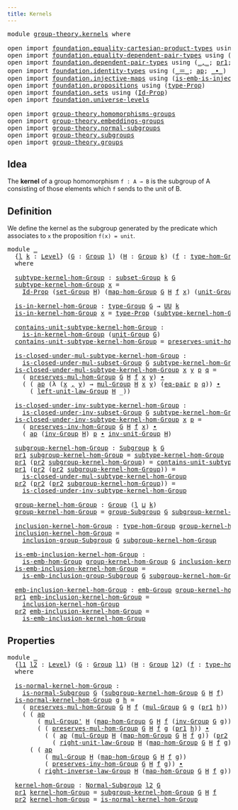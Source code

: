 ```yaml
---
title: Kernels
---
```


<pre class="Agda"><a id="33" class="Keyword">module</a> <a id="40" href="group-theory.kernels.html" class="Module">group-theory.kernels</a> <a id="61" class="Keyword">where</a>

<a id="68" class="Keyword">open</a> <a id="73" class="Keyword">import</a> <a id="80" href="foundation.equality-cartesian-product-types.html" class="Module">foundation.equality-cartesian-product-types</a> <a id="124" class="Keyword">using</a> <a id="130" class="Symbol">(</a><a id="131" href="foundation-core.equality-cartesian-product-types.html#1326" class="Function">eq-pair</a><a id="138" class="Symbol">)</a>
<a id="140" class="Keyword">open</a> <a id="145" class="Keyword">import</a> <a id="152" href="foundation.equality-dependent-pair-types.html" class="Module">foundation.equality-dependent-pair-types</a> <a id="193" class="Keyword">using</a> <a id="199" class="Symbol">(</a><a id="200" href="foundation-core.equality-dependent-pair-types.html#1278" class="Function">eq-pair-Σ</a><a id="209" class="Symbol">)</a>
<a id="211" class="Keyword">open</a> <a id="216" class="Keyword">import</a> <a id="223" href="foundation.dependent-pair-types.html" class="Module">foundation.dependent-pair-types</a> <a id="255" class="Keyword">using</a> <a id="261" class="Symbol">(</a><a id="262" href="foundation-core.dependent-pair-types.html#692" class="InductiveConstructor Operator">_,_</a><a id="265" class="Symbol">;</a> <a id="267" href="foundation-core.dependent-pair-types.html#605" class="Field">pr1</a><a id="270" class="Symbol">;</a> <a id="272" href="foundation-core.dependent-pair-types.html#617" class="Field">pr2</a><a id="275" class="Symbol">)</a>
<a id="277" class="Keyword">open</a> <a id="282" class="Keyword">import</a> <a id="289" href="foundation.identity-types.html" class="Module">foundation.identity-types</a> <a id="315" class="Keyword">using</a> <a id="321" class="Symbol">(</a><a id="322" href="foundation-core.identity-types.html#1865" class="Function Operator">_＝_</a><a id="325" class="Symbol">;</a> <a id="327" href="foundation-core.identity-types.html#4003" class="Function">ap</a><a id="329" class="Symbol">;</a> <a id="331" href="foundation-core.identity-types.html#2425" class="Function Operator">_∙_</a><a id="334" class="Symbol">)</a>
<a id="336" class="Keyword">open</a> <a id="341" class="Keyword">import</a> <a id="348" href="foundation.injective-maps.html" class="Module">foundation.injective-maps</a> <a id="374" class="Keyword">using</a> <a id="380" class="Symbol">(</a><a id="381" href="foundation.injective-maps.html#4132" class="Function">is-emb-is-injective&#39;</a><a id="401" class="Symbol">)</a>
<a id="403" class="Keyword">open</a> <a id="408" class="Keyword">import</a> <a id="415" href="foundation.propositions.html" class="Module">foundation.propositions</a> <a id="439" class="Keyword">using</a> <a id="445" class="Symbol">(</a><a id="446" href="foundation-core.propositions.html#1495" class="Function">type-Prop</a><a id="455" class="Symbol">)</a>
<a id="457" class="Keyword">open</a> <a id="462" class="Keyword">import</a> <a id="469" href="foundation.sets.html" class="Module">foundation.sets</a> <a id="485" class="Keyword">using</a> <a id="491" class="Symbol">(</a><a id="492" href="foundation-core.sets.html#1420" class="Function">Id-Prop</a><a id="499" class="Symbol">)</a>
<a id="501" class="Keyword">open</a> <a id="506" class="Keyword">import</a> <a id="513" href="foundation.universe-levels.html" class="Module">foundation.universe-levels</a>

<a id="541" class="Keyword">open</a> <a id="546" class="Keyword">import</a> <a id="553" href="group-theory.homomorphisms-groups.html" class="Module">group-theory.homomorphisms-groups</a>
<a id="587" class="Keyword">open</a> <a id="592" class="Keyword">import</a> <a id="599" href="group-theory.embeddings-groups.html" class="Module">group-theory.embeddings-groups</a>
<a id="630" class="Keyword">open</a> <a id="635" class="Keyword">import</a> <a id="642" href="group-theory.normal-subgroups.html" class="Module">group-theory.normal-subgroups</a>
<a id="672" class="Keyword">open</a> <a id="677" class="Keyword">import</a> <a id="684" href="group-theory.subgroups.html" class="Module">group-theory.subgroups</a>
<a id="707" class="Keyword">open</a> <a id="712" class="Keyword">import</a> <a id="719" href="group-theory.groups.html" class="Module">group-theory.groups</a>
</pre>
## Idea

The **kernel** of a group homomorphism `f : A → B` is the subgroup of A consisting of those elements which `f` sends to the unit of B.

## Definition

We define the kernel as the subgroup generated by the predicate which associates to `x` the proposition `f(x) = unit`.

<pre class="Agda"><a id="1032" class="Keyword">module</a> <a id="1039" href="group-theory.kernels.html#1039" class="Module">_</a>
  <a id="1043" class="Symbol">{</a><a id="1044" href="group-theory.kernels.html#1044" class="Bound">l</a> <a id="1046" href="group-theory.kernels.html#1046" class="Bound">k</a> <a id="1048" class="Symbol">:</a> <a id="1050" href="Agda.Primitive.html#597" class="Postulate">Level</a><a id="1055" class="Symbol">}</a> <a id="1057" class="Symbol">(</a><a id="1058" href="group-theory.kernels.html#1058" class="Bound">G</a> <a id="1060" class="Symbol">:</a> <a id="1062" href="group-theory.groups.html#2650" class="Function">Group</a> <a id="1068" href="group-theory.kernels.html#1044" class="Bound">l</a><a id="1069" class="Symbol">)</a> <a id="1071" class="Symbol">(</a><a id="1072" href="group-theory.kernels.html#1072" class="Bound">H</a> <a id="1074" class="Symbol">:</a> <a id="1076" href="group-theory.groups.html#2650" class="Function">Group</a> <a id="1082" href="group-theory.kernels.html#1046" class="Bound">k</a><a id="1083" class="Symbol">)</a> <a id="1085" class="Symbol">(</a><a id="1086" href="group-theory.kernels.html#1086" class="Bound">f</a> <a id="1088" class="Symbol">:</a> <a id="1090" href="group-theory.homomorphisms-groups.html#1635" class="Function">type-hom-Group</a> <a id="1105" href="group-theory.kernels.html#1058" class="Bound">G</a> <a id="1107" href="group-theory.kernels.html#1072" class="Bound">H</a><a id="1108" class="Symbol">)</a>
  <a id="1112" class="Keyword">where</a>

  <a id="1121" href="group-theory.kernels.html#1121" class="Function">subtype-kernel-hom-Group</a> <a id="1146" class="Symbol">:</a> <a id="1148" href="group-theory.subgroups.html#2120" class="Function">subset-Group</a> <a id="1161" href="group-theory.kernels.html#1046" class="Bound">k</a> <a id="1163" href="group-theory.kernels.html#1058" class="Bound">G</a>
  <a id="1167" href="group-theory.kernels.html#1121" class="Function">subtype-kernel-hom-Group</a> <a id="1192" href="group-theory.kernels.html#1192" class="Bound">x</a> <a id="1194" class="Symbol">=</a>
    <a id="1200" href="foundation-core.sets.html#1420" class="Function">Id-Prop</a> <a id="1208" class="Symbol">(</a><a id="1209" href="group-theory.groups.html#2833" class="Function">set-Group</a> <a id="1219" href="group-theory.kernels.html#1072" class="Bound">H</a><a id="1220" class="Symbol">)</a> <a id="1222" class="Symbol">(</a><a id="1223" href="group-theory.homomorphisms-groups.html#1764" class="Function">map-hom-Group</a> <a id="1237" href="group-theory.kernels.html#1058" class="Bound">G</a> <a id="1239" href="group-theory.kernels.html#1072" class="Bound">H</a> <a id="1241" href="group-theory.kernels.html#1086" class="Bound">f</a> <a id="1243" href="group-theory.kernels.html#1192" class="Bound">x</a><a id="1244" class="Symbol">)</a> <a id="1246" class="Symbol">(</a><a id="1247" href="group-theory.groups.html#3937" class="Function">unit-Group</a> <a id="1258" href="group-theory.kernels.html#1072" class="Bound">H</a><a id="1259" class="Symbol">)</a>

  <a id="1264" href="group-theory.kernels.html#1264" class="Function">is-in-kernel-hom-Group</a> <a id="1287" class="Symbol">:</a> <a id="1289" href="group-theory.groups.html#2893" class="Function">type-Group</a> <a id="1300" href="group-theory.kernels.html#1058" class="Bound">G</a> <a id="1302" class="Symbol">→</a> <a id="1304" href="foundation-core.universe-levels.html#235" class="Primitive">UU</a> <a id="1307" href="group-theory.kernels.html#1046" class="Bound">k</a>
  <a id="1311" href="group-theory.kernels.html#1264" class="Function">is-in-kernel-hom-Group</a> <a id="1334" href="group-theory.kernels.html#1334" class="Bound">x</a> <a id="1336" class="Symbol">=</a> <a id="1338" href="foundation-core.propositions.html#1495" class="Function">type-Prop</a> <a id="1348" class="Symbol">(</a><a id="1349" href="group-theory.kernels.html#1121" class="Function">subtype-kernel-hom-Group</a> <a id="1374" href="group-theory.kernels.html#1334" class="Bound">x</a><a id="1375" class="Symbol">)</a>

  <a id="1380" href="group-theory.kernels.html#1380" class="Function">contains-unit-subtype-kernel-hom-Group</a> <a id="1419" class="Symbol">:</a>
    <a id="1425" href="group-theory.kernels.html#1264" class="Function">is-in-kernel-hom-Group</a> <a id="1448" class="Symbol">(</a><a id="1449" href="group-theory.groups.html#3937" class="Function">unit-Group</a> <a id="1460" href="group-theory.kernels.html#1058" class="Bound">G</a><a id="1461" class="Symbol">)</a>
  <a id="1465" href="group-theory.kernels.html#1380" class="Function">contains-unit-subtype-kernel-hom-Group</a> <a id="1504" class="Symbol">=</a> <a id="1506" href="group-theory.homomorphisms-groups.html#5817" class="Function">preserves-unit-hom-Group</a> <a id="1531" href="group-theory.kernels.html#1058" class="Bound">G</a> <a id="1533" href="group-theory.kernels.html#1072" class="Bound">H</a> <a id="1535" href="group-theory.kernels.html#1086" class="Bound">f</a>

  <a id="1540" href="group-theory.kernels.html#1540" class="Function">is-closed-under-mul-subtype-kernel-hom-Group</a> <a id="1585" class="Symbol">:</a>
    <a id="1591" href="group-theory.subgroups.html#3153" class="Function">is-closed-under-mul-subset-Group</a> <a id="1624" href="group-theory.kernels.html#1058" class="Bound">G</a> <a id="1626" href="group-theory.kernels.html#1121" class="Function">subtype-kernel-hom-Group</a>
  <a id="1653" href="group-theory.kernels.html#1540" class="Function">is-closed-under-mul-subtype-kernel-hom-Group</a> <a id="1698" href="group-theory.kernels.html#1698" class="Bound">x</a> <a id="1700" href="group-theory.kernels.html#1700" class="Bound">y</a> <a id="1702" href="group-theory.kernels.html#1702" class="Bound">p</a> <a id="1704" href="group-theory.kernels.html#1704" class="Bound">q</a> <a id="1706" class="Symbol">=</a>
    <a id="1712" class="Symbol">(</a> <a id="1714" href="group-theory.homomorphisms-groups.html#1850" class="Function">preserves-mul-hom-Group</a> <a id="1738" href="group-theory.kernels.html#1058" class="Bound">G</a> <a id="1740" href="group-theory.kernels.html#1072" class="Bound">H</a> <a id="1742" href="group-theory.kernels.html#1086" class="Bound">f</a> <a id="1744" href="group-theory.kernels.html#1698" class="Bound">x</a> <a id="1746" href="group-theory.kernels.html#1700" class="Bound">y</a><a id="1747" class="Symbol">)</a> <a id="1749" href="foundation-core.identity-types.html#2425" class="Function Operator">∙</a>
    <a id="1755" class="Symbol">(</a> <a id="1757" class="Symbol">(</a> <a id="1759" href="foundation-core.identity-types.html#4003" class="Function">ap</a> <a id="1762" class="Symbol">(λ</a> <a id="1765" class="Symbol">(</a><a id="1766" href="group-theory.kernels.html#1766" class="Bound">x</a> <a id="1768" href="foundation-core.dependent-pair-types.html#692" class="InductiveConstructor Operator">,</a> <a id="1770" href="group-theory.kernels.html#1770" class="Bound">y</a><a id="1771" class="Symbol">)</a> <a id="1773" class="Symbol">→</a> <a id="1775" href="group-theory.groups.html#3138" class="Function">mul-Group</a> <a id="1785" href="group-theory.kernels.html#1072" class="Bound">H</a> <a id="1787" href="group-theory.kernels.html#1766" class="Bound">x</a> <a id="1789" href="group-theory.kernels.html#1770" class="Bound">y</a><a id="1790" class="Symbol">)</a> <a id="1792" class="Symbol">(</a><a id="1793" href="foundation-core.equality-cartesian-product-types.html#1326" class="Function">eq-pair</a> <a id="1801" href="group-theory.kernels.html#1702" class="Bound">p</a> <a id="1803" href="group-theory.kernels.html#1704" class="Bound">q</a><a id="1804" class="Symbol">))</a> <a id="1807" href="foundation-core.identity-types.html#2425" class="Function Operator">∙</a>
      <a id="1815" class="Symbol">(</a> <a id="1817" href="group-theory.groups.html#4354" class="Function">left-unit-law-Group</a> <a id="1837" href="group-theory.kernels.html#1072" class="Bound">H</a> <a id="1839" class="Symbol">_))</a>

  <a id="1846" href="group-theory.kernels.html#1846" class="Function">is-closed-under-inv-subtype-kernel-hom-Group</a> <a id="1891" class="Symbol">:</a>
    <a id="1897" href="group-theory.subgroups.html#3675" class="Function">is-closed-under-inv-subset-Group</a> <a id="1930" href="group-theory.kernels.html#1058" class="Bound">G</a> <a id="1932" href="group-theory.kernels.html#1121" class="Function">subtype-kernel-hom-Group</a>
  <a id="1959" href="group-theory.kernels.html#1846" class="Function">is-closed-under-inv-subtype-kernel-hom-Group</a> <a id="2004" href="group-theory.kernels.html#2004" class="Bound">x</a> <a id="2006" href="group-theory.kernels.html#2006" class="Bound">p</a> <a id="2008" class="Symbol">=</a>
    <a id="2014" class="Symbol">(</a> <a id="2016" href="group-theory.homomorphisms-groups.html#7330" class="Function">preserves-inv-hom-Group</a> <a id="2040" href="group-theory.kernels.html#1058" class="Bound">G</a> <a id="2042" href="group-theory.kernels.html#1072" class="Bound">H</a> <a id="2044" href="group-theory.kernels.html#1086" class="Bound">f</a> <a id="2046" href="group-theory.kernels.html#2004" class="Bound">x</a><a id="2047" class="Symbol">)</a> <a id="2049" href="foundation-core.identity-types.html#2425" class="Function Operator">∙</a>
    <a id="2055" class="Symbol">(</a> <a id="2057" href="foundation-core.identity-types.html#4003" class="Function">ap</a> <a id="2060" class="Symbol">(</a><a id="2061" href="group-theory.groups.html#4841" class="Function">inv-Group</a> <a id="2071" href="group-theory.kernels.html#1072" class="Bound">H</a><a id="2072" class="Symbol">)</a> <a id="2074" href="group-theory.kernels.html#2006" class="Bound">p</a> <a id="2076" href="foundation-core.identity-types.html#2425" class="Function Operator">∙</a> <a id="2078" href="group-theory.groups.html#5221" class="Function">inv-unit-Group</a> <a id="2093" href="group-theory.kernels.html#1072" class="Bound">H</a><a id="2094" class="Symbol">)</a>

  <a id="2099" href="group-theory.kernels.html#2099" class="Function">subgroup-kernel-hom-Group</a> <a id="2125" class="Symbol">:</a> <a id="2127" href="group-theory.subgroups.html#4540" class="Function">Subgroup</a> <a id="2136" href="group-theory.kernels.html#1046" class="Bound">k</a> <a id="2138" href="group-theory.kernels.html#1058" class="Bound">G</a>
  <a id="2142" href="foundation-core.dependent-pair-types.html#605" class="Field">pr1</a> <a id="2146" href="group-theory.kernels.html#2099" class="Function">subgroup-kernel-hom-Group</a> <a id="2172" class="Symbol">=</a> <a id="2174" href="group-theory.kernels.html#1121" class="Function">subtype-kernel-hom-Group</a>
  <a id="2201" href="foundation-core.dependent-pair-types.html#605" class="Field">pr1</a> <a id="2205" class="Symbol">(</a><a id="2206" href="foundation-core.dependent-pair-types.html#617" class="Field">pr2</a> <a id="2210" href="group-theory.kernels.html#2099" class="Function">subgroup-kernel-hom-Group</a><a id="2235" class="Symbol">)</a> <a id="2237" class="Symbol">=</a> <a id="2239" href="group-theory.kernels.html#1380" class="Function">contains-unit-subtype-kernel-hom-Group</a>
  <a id="2280" href="foundation-core.dependent-pair-types.html#605" class="Field">pr1</a> <a id="2284" class="Symbol">(</a><a id="2285" href="foundation-core.dependent-pair-types.html#617" class="Field">pr2</a> <a id="2289" class="Symbol">(</a><a id="2290" href="foundation-core.dependent-pair-types.html#617" class="Field">pr2</a> <a id="2294" href="group-theory.kernels.html#2099" class="Function">subgroup-kernel-hom-Group</a><a id="2319" class="Symbol">))</a> <a id="2322" class="Symbol">=</a>
    <a id="2328" href="group-theory.kernels.html#1540" class="Function">is-closed-under-mul-subtype-kernel-hom-Group</a>
  <a id="2375" href="foundation-core.dependent-pair-types.html#617" class="Field">pr2</a> <a id="2379" class="Symbol">(</a><a id="2380" href="foundation-core.dependent-pair-types.html#617" class="Field">pr2</a> <a id="2384" class="Symbol">(</a><a id="2385" href="foundation-core.dependent-pair-types.html#617" class="Field">pr2</a> <a id="2389" href="group-theory.kernels.html#2099" class="Function">subgroup-kernel-hom-Group</a><a id="2414" class="Symbol">))</a> <a id="2417" class="Symbol">=</a>
    <a id="2423" href="group-theory.kernels.html#1846" class="Function">is-closed-under-inv-subtype-kernel-hom-Group</a>

  <a id="2471" href="group-theory.kernels.html#2471" class="Function">group-kernel-hom-Group</a> <a id="2494" class="Symbol">:</a> <a id="2496" href="group-theory.groups.html#2650" class="Function">Group</a> <a id="2502" class="Symbol">(</a><a id="2503" href="group-theory.kernels.html#1044" class="Bound">l</a> <a id="2505" href="Agda.Primitive.html#810" class="Primitive Operator">⊔</a> <a id="2507" href="group-theory.kernels.html#1046" class="Bound">k</a><a id="2508" class="Symbol">)</a>
  <a id="2512" href="group-theory.kernels.html#2471" class="Function">group-kernel-hom-Group</a> <a id="2535" class="Symbol">=</a> <a id="2537" href="group-theory.subgroups.html#9352" class="Function">group-Subgroup</a> <a id="2552" href="group-theory.kernels.html#1058" class="Bound">G</a> <a id="2554" href="group-theory.kernels.html#2099" class="Function">subgroup-kernel-hom-Group</a>

  <a id="2583" href="group-theory.kernels.html#2583" class="Function">inclusion-kernel-hom-Group</a> <a id="2610" class="Symbol">:</a> <a id="2612" href="group-theory.homomorphisms-groups.html#1635" class="Function">type-hom-Group</a> <a id="2627" href="group-theory.kernels.html#2471" class="Function">group-kernel-hom-Group</a> <a id="2650" href="group-theory.kernels.html#1058" class="Bound">G</a>
  <a id="2654" href="group-theory.kernels.html#2583" class="Function">inclusion-kernel-hom-Group</a> <a id="2681" class="Symbol">=</a>
    <a id="2687" href="group-theory.subgroups.html#10607" class="Function">inclusion-group-Subgroup</a> <a id="2712" href="group-theory.kernels.html#1058" class="Bound">G</a> <a id="2714" href="group-theory.kernels.html#2099" class="Function">subgroup-kernel-hom-Group</a>

  <a id="2743" href="group-theory.kernels.html#2743" class="Function">is-emb-inclusion-kernel-hom-Group</a> <a id="2777" class="Symbol">:</a>
    <a id="2783" href="group-theory.embeddings-groups.html#823" class="Function">is-emb-hom-Group</a> <a id="2800" href="group-theory.kernels.html#2471" class="Function">group-kernel-hom-Group</a> <a id="2823" href="group-theory.kernels.html#1058" class="Bound">G</a> <a id="2825" href="group-theory.kernels.html#2583" class="Function">inclusion-kernel-hom-Group</a>
  <a id="2854" href="group-theory.kernels.html#2743" class="Function">is-emb-inclusion-kernel-hom-Group</a> <a id="2888" class="Symbol">=</a>
    <a id="2894" href="group-theory.subgroups.html#6771" class="Function">is-emb-inclusion-group-Subgroup</a> <a id="2926" href="group-theory.kernels.html#1058" class="Bound">G</a> <a id="2928" href="group-theory.kernels.html#2099" class="Function">subgroup-kernel-hom-Group</a>

  <a id="2957" href="group-theory.kernels.html#2957" class="Function">emb-inclusion-kernel-hom-Group</a> <a id="2988" class="Symbol">:</a> <a id="2990" href="group-theory.embeddings-groups.html#933" class="Function">emb-Group</a> <a id="3000" href="group-theory.kernels.html#2471" class="Function">group-kernel-hom-Group</a> <a id="3023" href="group-theory.kernels.html#1058" class="Bound">G</a>
  <a id="3027" href="foundation-core.dependent-pair-types.html#605" class="Field">pr1</a> <a id="3031" href="group-theory.kernels.html#2957" class="Function">emb-inclusion-kernel-hom-Group</a> <a id="3062" class="Symbol">=</a>
    <a id="3068" href="group-theory.kernels.html#2583" class="Function">inclusion-kernel-hom-Group</a>
  <a id="3097" href="foundation-core.dependent-pair-types.html#617" class="Field">pr2</a> <a id="3101" href="group-theory.kernels.html#2957" class="Function">emb-inclusion-kernel-hom-Group</a> <a id="3132" class="Symbol">=</a>
    <a id="3138" href="group-theory.kernels.html#2743" class="Function">is-emb-inclusion-kernel-hom-Group</a>
</pre>
## Properties

<pre class="Agda"><a id="3200" class="Keyword">module</a> <a id="3207" href="group-theory.kernels.html#3207" class="Module">_</a>
  <a id="3211" class="Symbol">{</a><a id="3212" href="group-theory.kernels.html#3212" class="Bound">l1</a> <a id="3215" href="group-theory.kernels.html#3215" class="Bound">l2</a> <a id="3218" class="Symbol">:</a> <a id="3220" href="Agda.Primitive.html#597" class="Postulate">Level</a><a id="3225" class="Symbol">}</a> <a id="3227" class="Symbol">(</a><a id="3228" href="group-theory.kernels.html#3228" class="Bound">G</a> <a id="3230" class="Symbol">:</a> <a id="3232" href="group-theory.groups.html#2650" class="Function">Group</a> <a id="3238" href="group-theory.kernels.html#3212" class="Bound">l1</a><a id="3240" class="Symbol">)</a> <a id="3242" class="Symbol">(</a><a id="3243" href="group-theory.kernels.html#3243" class="Bound">H</a> <a id="3245" class="Symbol">:</a> <a id="3247" href="group-theory.groups.html#2650" class="Function">Group</a> <a id="3253" href="group-theory.kernels.html#3215" class="Bound">l2</a><a id="3255" class="Symbol">)</a> <a id="3257" class="Symbol">(</a><a id="3258" href="group-theory.kernels.html#3258" class="Bound">f</a> <a id="3260" class="Symbol">:</a> <a id="3262" href="group-theory.homomorphisms-groups.html#1635" class="Function">type-hom-Group</a> <a id="3277" href="group-theory.kernels.html#3228" class="Bound">G</a> <a id="3279" href="group-theory.kernels.html#3243" class="Bound">H</a><a id="3280" class="Symbol">)</a>
  <a id="3284" class="Keyword">where</a>
  
  <a id="3295" href="group-theory.kernels.html#3295" class="Function">is-normal-kernel-hom-Group</a> <a id="3322" class="Symbol">:</a>
    <a id="3328" href="group-theory.normal-subgroups.html#1160" class="Function">is-normal-Subgroup</a> <a id="3347" href="group-theory.kernels.html#3228" class="Bound">G</a> <a id="3349" class="Symbol">(</a><a id="3350" href="group-theory.kernels.html#2099" class="Function">subgroup-kernel-hom-Group</a> <a id="3376" href="group-theory.kernels.html#3228" class="Bound">G</a> <a id="3378" href="group-theory.kernels.html#3243" class="Bound">H</a> <a id="3380" href="group-theory.kernels.html#3258" class="Bound">f</a><a id="3381" class="Symbol">)</a>
  <a id="3385" href="group-theory.kernels.html#3295" class="Function">is-normal-kernel-hom-Group</a> <a id="3412" href="group-theory.kernels.html#3412" class="Bound">g</a> <a id="3414" href="group-theory.kernels.html#3414" class="Bound">h</a> <a id="3416" class="Symbol">=</a>
    <a id="3422" class="Symbol">(</a> <a id="3424" href="group-theory.homomorphisms-groups.html#1850" class="Function">preserves-mul-hom-Group</a> <a id="3448" href="group-theory.kernels.html#3228" class="Bound">G</a> <a id="3450" href="group-theory.kernels.html#3243" class="Bound">H</a> <a id="3452" href="group-theory.kernels.html#3258" class="Bound">f</a> <a id="3454" class="Symbol">(</a><a id="3455" href="group-theory.groups.html#3138" class="Function">mul-Group</a> <a id="3465" href="group-theory.kernels.html#3228" class="Bound">G</a> <a id="3467" href="group-theory.kernels.html#3412" class="Bound">g</a> <a id="3469" class="Symbol">(</a><a id="3470" href="foundation-core.dependent-pair-types.html#605" class="Field">pr1</a> <a id="3474" href="group-theory.kernels.html#3414" class="Bound">h</a><a id="3475" class="Symbol">))</a> <a id="3478" class="Symbol">(</a><a id="3479" href="group-theory.groups.html#4841" class="Function">inv-Group</a> <a id="3489" href="group-theory.kernels.html#3228" class="Bound">G</a> <a id="3491" href="group-theory.kernels.html#3412" class="Bound">g</a><a id="3492" class="Symbol">))</a> <a id="3495" href="foundation-core.identity-types.html#2425" class="Function Operator">∙</a>
    <a id="3501" class="Symbol">(</a> <a id="3503" class="Symbol">(</a> <a id="3505" href="foundation-core.identity-types.html#4003" class="Function">ap</a>
        <a id="3516" class="Symbol">(</a> <a id="3518" href="group-theory.groups.html#3399" class="Function">mul-Group&#39;</a> <a id="3529" href="group-theory.kernels.html#3243" class="Bound">H</a> <a id="3531" class="Symbol">(</a><a id="3532" href="group-theory.homomorphisms-groups.html#1764" class="Function">map-hom-Group</a> <a id="3546" href="group-theory.kernels.html#3228" class="Bound">G</a> <a id="3548" href="group-theory.kernels.html#3243" class="Bound">H</a> <a id="3550" href="group-theory.kernels.html#3258" class="Bound">f</a> <a id="3552" class="Symbol">(</a><a id="3553" href="group-theory.groups.html#4841" class="Function">inv-Group</a> <a id="3563" href="group-theory.kernels.html#3228" class="Bound">G</a> <a id="3565" href="group-theory.kernels.html#3412" class="Bound">g</a><a id="3566" class="Symbol">)))</a>
        <a id="3578" class="Symbol">(</a> <a id="3580" class="Symbol">(</a> <a id="3582" href="group-theory.homomorphisms-groups.html#1850" class="Function">preserves-mul-hom-Group</a> <a id="3606" href="group-theory.kernels.html#3228" class="Bound">G</a> <a id="3608" href="group-theory.kernels.html#3243" class="Bound">H</a> <a id="3610" href="group-theory.kernels.html#3258" class="Bound">f</a> <a id="3612" href="group-theory.kernels.html#3412" class="Bound">g</a> <a id="3614" class="Symbol">(</a><a id="3615" href="foundation-core.dependent-pair-types.html#605" class="Field">pr1</a> <a id="3619" href="group-theory.kernels.html#3414" class="Bound">h</a><a id="3620" class="Symbol">))</a> <a id="3623" href="foundation-core.identity-types.html#2425" class="Function Operator">∙</a>
          <a id="3635" class="Symbol">(</a> <a id="3637" class="Symbol">(</a> <a id="3639" href="foundation-core.identity-types.html#4003" class="Function">ap</a> <a id="3642" class="Symbol">(</a><a id="3643" href="group-theory.groups.html#3138" class="Function">mul-Group</a> <a id="3653" href="group-theory.kernels.html#3243" class="Bound">H</a> <a id="3655" class="Symbol">(</a><a id="3656" href="group-theory.homomorphisms-groups.html#1764" class="Function">map-hom-Group</a> <a id="3670" href="group-theory.kernels.html#3228" class="Bound">G</a> <a id="3672" href="group-theory.kernels.html#3243" class="Bound">H</a> <a id="3674" href="group-theory.kernels.html#3258" class="Bound">f</a> <a id="3676" href="group-theory.kernels.html#3412" class="Bound">g</a><a id="3677" class="Symbol">))</a> <a id="3680" class="Symbol">(</a><a id="3681" href="foundation-core.dependent-pair-types.html#617" class="Field">pr2</a> <a id="3685" href="group-theory.kernels.html#3414" class="Bound">h</a><a id="3686" class="Symbol">))</a> <a id="3689" href="foundation-core.identity-types.html#2425" class="Function Operator">∙</a>
            <a id="3703" class="Symbol">(</a> <a id="3705" href="group-theory.groups.html#4484" class="Function">right-unit-law-Group</a> <a id="3726" href="group-theory.kernels.html#3243" class="Bound">H</a> <a id="3728" class="Symbol">(</a><a id="3729" href="group-theory.homomorphisms-groups.html#1764" class="Function">map-hom-Group</a> <a id="3743" href="group-theory.kernels.html#3228" class="Bound">G</a> <a id="3745" href="group-theory.kernels.html#3243" class="Bound">H</a> <a id="3747" href="group-theory.kernels.html#3258" class="Bound">f</a> <a id="3749" href="group-theory.kernels.html#3412" class="Bound">g</a><a id="3750" class="Symbol">)))))</a> <a id="3756" href="foundation-core.identity-types.html#2425" class="Function Operator">∙</a>
      <a id="3764" class="Symbol">(</a> <a id="3766" class="Symbol">(</a> <a id="3768" href="foundation-core.identity-types.html#4003" class="Function">ap</a>
          <a id="3781" class="Symbol">(</a> <a id="3783" href="group-theory.groups.html#3138" class="Function">mul-Group</a> <a id="3793" href="group-theory.kernels.html#3243" class="Bound">H</a> <a id="3795" class="Symbol">(</a><a id="3796" href="group-theory.homomorphisms-groups.html#1764" class="Function">map-hom-Group</a> <a id="3810" href="group-theory.kernels.html#3228" class="Bound">G</a> <a id="3812" href="group-theory.kernels.html#3243" class="Bound">H</a> <a id="3814" href="group-theory.kernels.html#3258" class="Bound">f</a> <a id="3816" href="group-theory.kernels.html#3412" class="Bound">g</a><a id="3817" class="Symbol">))</a>
          <a id="3830" class="Symbol">(</a> <a id="3832" href="group-theory.homomorphisms-groups.html#7330" class="Function">preserves-inv-hom-Group</a> <a id="3856" href="group-theory.kernels.html#3228" class="Bound">G</a> <a id="3858" href="group-theory.kernels.html#3243" class="Bound">H</a> <a id="3860" href="group-theory.kernels.html#3258" class="Bound">f</a> <a id="3862" href="group-theory.kernels.html#3412" class="Bound">g</a><a id="3863" class="Symbol">))</a> <a id="3866" href="foundation-core.identity-types.html#2425" class="Function Operator">∙</a>
        <a id="3876" class="Symbol">(</a> <a id="3878" href="group-theory.groups.html#5070" class="Function">right-inverse-law-Group</a> <a id="3902" href="group-theory.kernels.html#3243" class="Bound">H</a> <a id="3904" class="Symbol">(</a><a id="3905" href="group-theory.homomorphisms-groups.html#1764" class="Function">map-hom-Group</a> <a id="3919" href="group-theory.kernels.html#3228" class="Bound">G</a> <a id="3921" href="group-theory.kernels.html#3243" class="Bound">H</a> <a id="3923" href="group-theory.kernels.html#3258" class="Bound">f</a> <a id="3925" href="group-theory.kernels.html#3412" class="Bound">g</a><a id="3926" class="Symbol">))))</a>

  <a id="3934" href="group-theory.kernels.html#3934" class="Function">kernel-hom-Group</a> <a id="3951" class="Symbol">:</a> <a id="3953" href="group-theory.normal-subgroups.html#1516" class="Function">Normal-Subgroup</a> <a id="3969" href="group-theory.kernels.html#3215" class="Bound">l2</a> <a id="3972" href="group-theory.kernels.html#3228" class="Bound">G</a>
  <a id="3976" href="foundation-core.dependent-pair-types.html#605" class="Field">pr1</a> <a id="3980" href="group-theory.kernels.html#3934" class="Function">kernel-hom-Group</a> <a id="3997" class="Symbol">=</a> <a id="3999" href="group-theory.kernels.html#2099" class="Function">subgroup-kernel-hom-Group</a> <a id="4025" href="group-theory.kernels.html#3228" class="Bound">G</a> <a id="4027" href="group-theory.kernels.html#3243" class="Bound">H</a> <a id="4029" href="group-theory.kernels.html#3258" class="Bound">f</a>
  <a id="4033" href="foundation-core.dependent-pair-types.html#617" class="Field">pr2</a> <a id="4037" href="group-theory.kernels.html#3934" class="Function">kernel-hom-Group</a> <a id="4054" class="Symbol">=</a> <a id="4056" href="group-theory.kernels.html#3295" class="Function">is-normal-kernel-hom-Group</a>
</pre>